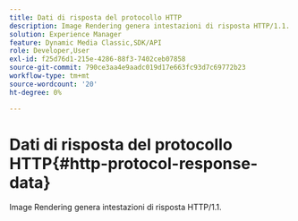 ```yaml
---
title: Dati di risposta del protocollo HTTP
description: Image Rendering genera intestazioni di risposta HTTP/1.1.
solution: Experience Manager
feature: Dynamic Media Classic,SDK/API
role: Developer,User
exl-id: f25d76d1-215e-4286-88f3-7402ceb07858
source-git-commit: 790ce3aa4e9aadc019d17e663fc93d7c69772b23
workflow-type: tm+mt
source-wordcount: '20'
ht-degree: 0%

---
```


# Dati di risposta del protocollo HTTP{#http-protocol-response-data}

Image Rendering genera intestazioni di risposta HTTP/1.1.

